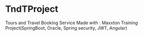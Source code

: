 # TndTProject
Tours and Travel Booking Service 
Made with :
  Maxxton Training Project(SpringBoot, Oracle, Spring security, JWT, Angular)
